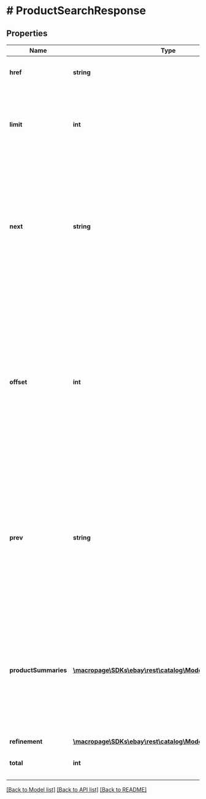 # # ProductSearchResponse

## Properties

Name | Type | Description | Notes
------------ | ------------- | ------------- | -------------
**href** | **string** | This field is reserved for internal or future use. &lt;!-- The URI of the &lt;b&gt;search&lt;/b&gt; method request that produced this result set. --&gt; | [optional]
**limit** | **int** | The number of product summaries returned in the response. This is the &lt;i&gt;result set&lt;/i&gt;, a subset of the full collection of products that match the search or filter criteria of this call. If the &lt;b&gt;limit&lt;/b&gt; query parameter was included in the request, this field will have the same value. &lt;br /&gt;&lt;br /&gt; &lt;b&gt;Default:&lt;/b&gt; &lt;code&gt;50&lt;/code&gt; | [optional]
**next** | **string** | This field is reserved for internal or future use. &lt;!-- &lt;i&gt;Returned only if&lt;/i&gt; there are more product records to retrieve from the current collection of matching products, this field contains the &lt;b&gt;search&lt;/b&gt; call URI for the next result set. For example, the following URI returns records 41 thru 50 from the collection of matched products: &lt;br /&gt;&lt;br /&gt; &lt;code&gt;&lt;i&gt;path&lt;/i&gt;/product_summary/search?limit&#x3D;10&amp;offset&#x3D;40&lt;/code&gt; &lt;br /&gt;&lt;br /&gt;  &lt;span class&#x3D;\&quot;tablenote\&quot;&gt;&lt;strong&gt;Note:&lt;/strong&gt; This feature employs a zero-based list, where the first product in the list has an offset of &lt;code&gt;0&lt;/code&gt;.&lt;/span&gt; --&gt; | [optional]
**offset** | **int** | This field is reserved for internal or future use. &lt;!-- The distance (number of records) from the first product in the collection to the first product in this result set. If the &lt;b&gt;offset&lt;/b&gt; query parameter was included in the request, this field will have the same value. The &lt;b&gt;offset&lt;/b&gt; value is used in conjunction with the &lt;b&gt;limit&lt;/b&gt; value to control the pagination of the output. For example, if &lt;b&gt;offset&lt;/b&gt; is set to &lt;code&gt;30&lt;/code&gt; and &lt;b&gt;limit&lt;/b&gt; is set to &lt;code&gt;10&lt;/code&gt;, the call retrieves products 31 thru 40 from the resulting collection of products. &lt;br /&gt;&lt;br /&gt;  &lt;span class&#x3D;\&quot;tablenote\&quot;&gt;&lt;strong&gt;Note:&lt;/strong&gt; This feature employs a zero-based list, where the first item in the list has an offset of &lt;code&gt;0&lt;/code&gt;.&lt;/span&gt; &lt;br /&gt;&lt;br /&gt; &lt;b&gt;Default:&lt;/b&gt; &lt;code&gt;0&lt;/code&gt; (zero) --&gt; | [optional]
**prev** | **string** | This field is reserved for internal or future use.  !-- &lt;i&gt;Not returned if&lt;/i&gt; the currently returned result set is the first set of product records from the current collection of matching products. This field contains the &lt;b&gt;search&lt;/b&gt; call URI for the previous result set. For example, the following URI returns products 21 thru 30 from the collection of products: &lt;br /&gt;&lt;br /&gt; &lt;code&gt;&lt;i&gt;path&lt;/i&gt;/product_summary/search?limit&#x3D;10&amp;offset&#x3D;20&lt;/code&gt; &lt;br /&gt;&lt;br /&gt;  &lt;span class&#x3D;\&quot;tablenote\&quot;&gt;&lt;strong&gt;Note:&lt;/strong&gt; This feature employs a zero-based list, where the first product in the list has an offset of &lt;code&gt;0&lt;/code&gt;.&lt;/span&gt; &gt; | [optional]
**productSummaries** | [**\macropage\SDKs\ebay\rest\catalog\Model\ProductSummary[]**](ProductSummary.md) | &lt;i&gt;Returned if&lt;/i&gt; the &lt;b&gt;fieldGroups&lt;/b&gt; query parameter was omitted from the request, or if it was included with a value of &lt;code&gt;MATCHING_PRODUCTS&lt;/code&gt; or &lt;code&gt;FULL&lt;/code&gt;. This container provides an array of product summaries in the current result set for products that match the combination of the &lt;b&gt;q&lt;/b&gt;, &lt;b&gt;category_ids&lt;/b&gt;, and &lt;b&gt;aspect_filter&lt;/b&gt; parameters that were provided in the request. Each product summary includes information about the product&#39;s identifiers, product images, aspects, the product page URL, and the &lt;b&gt;getProduct&lt;/b&gt; URL for retrieving the product details. | [optional]
**refinement** | [**\macropage\SDKs\ebay\rest\catalog\Model\Refinement**](Refinement.md) |  | [optional]
**total** | **int** | This field is reserved for internal or future use. &lt;!-- The total number of product records in the returned collection of matched products. &gt; | [optional]

[[Back to Model list]](../../README.md#models) [[Back to API list]](../../README.md#endpoints) [[Back to README]](../../README.md)
